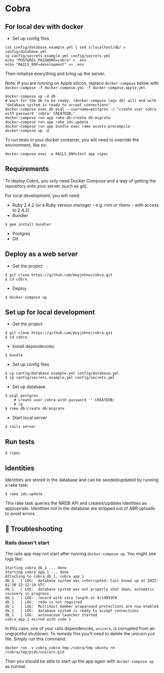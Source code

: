 # Cobra

## For local dev with docker

- Set up config files
```
cat config/database.example.yml | sed s/localhost/db/ > config/database.yml
cp config/secrets.example.yml config/secrets.yml
echo "POSTGRES_PASSWORD=cobra" > .env
echo "RAILS_ENV=development" >> .env
```

Then initialize everything and bring up the server.

Note: If you are running on Apple silicon, replace `docker-compose` below with
`docker-compose -f docker-compose.yml -f docker-compose.apple.yml`

```
docker-compose up -d db
# wait for the db to be ready. (docker-compose logs db) will end with "database system is ready to accept connections"
docker-compose exec db psql --username=postgres -c "create user cobra with password 'cobra' CREATEDB;"
docker-compose run app rake db:create db:migrate
docker-compose run app rake ids:update
docker-compose run app bundle exec rake assets:precompile
docker-compose up -d
```

To run tests in your docker container, you will need to override the environment, like so:
```
docker-compose exec -e RAILS_ENV=test app rspec
```

## Requirements
To deploy Cobra, you only need Docker Compose and a way of getting the repository onto your server (such as git).

For local development, you will need:
- Ruby 2.4.2 (or a Ruby version manager - e.g. rvm or rbenv - with access to 2.4.2)
- Bundler
```
$ gem install bundler
```
- Postgres
- Git

## Deploy as a web server
- Get the project
```
$ git clone https://github.com/muyjohno/cobra.git
$ cd cobra
```
- Deploy
```
$ docker-compose up
```

## Set up for local development
- Get the project
```
$ git clone https://github.com/muyjohno/cobra.git
$ cd cobra
```
- Install dependencies
```
$ bundle
```
- Set up config files
```
$ cp config/database.example.yml config/database.yml
$ cp config/secrets.example.yml config/secrets.yml
```
- Set up database
```
$ psql postgres
    # create user cobra with password '' CREATEDB;
    # \q
$ rake db:create db:migrate
```
- Start local server
```
$ rails server
```

## Run tests
```
$ rspec
```

## Identities
Identities are stored in the database and can be seeded/updated by running a rake task:
```
$ rake ids:update
```
This rake task queries the NRDB API and creates/updates identities as appropriate.
Identities not in the database are stripped out of ABR uploads to avoid errors.

## :bug: Troubleshooting

### Rails doesn't start
The rails app may not start after running `docker-compose up`. You might see logs like:

```
Starting cobra_db_1 ... done
Starting cobra_app_1 ... done
Attaching to cobra_db_1, cobra_app_1
db_1   | LOG:  database system was interrupted; last known up at 2022-01-30 22:12:19 UTC
db_1   | LOG:  database system was not properly shut down; automatic recovery in progress
db_1   | LOG:  record with zero length at 0/19D93F8
db_1   | LOG:  redo is not required
db_1   | LOG:  MultiXact member wraparound protections are now enabled
db_1   | LOG:  database system is ready to accept connections
db_1   | LOG:  autovacuum launcher started
cobra_app_1 exited with code 1
```

In this case, one of your rails dependencies, `unicorn`, is corrupted from an ungraceful shutdown.
To remedy this you'll need to delete the unicorn `pid` file. Simply run this command:

```
docker run -v cobra_cobra-tmp:/cobra/tmp ubuntu rm /cobra/tmp/pids/unicorn.pid
```

Then you should be able to start up the app again with `docker-compose up` as normal.
